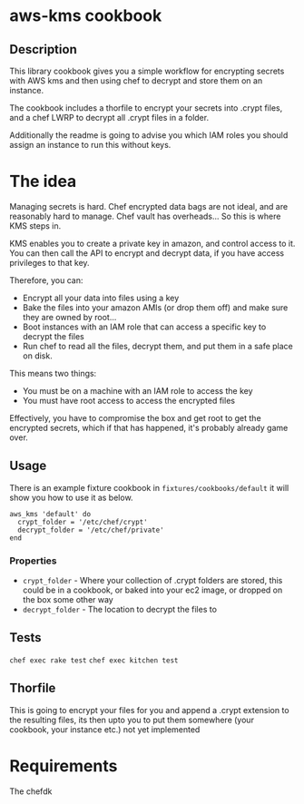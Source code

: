 # aws-kms cookbook

## Description

This library cookbook gives you a simple workflow for encrypting secrets with AWS kms and then using chef to decrypt and store them on an instance.

The cookbook includes a thorfile to encrypt your secrets into .crypt files, and a chef LWRP to decrypt all .crypt files in a folder.

Additionally the readme is going to advise you which IAM roles you should assign an instance to run this without keys.

# The idea

Managing secrets is hard. Chef encrypted data bags are not ideal, and are reasonably hard to manage. Chef vault has overheads... So this is where KMS steps in.

KMS enables you to create a private key in amazon, and control access to it. You can then call the API to encrypt and decrypt data, if you have access privileges to that key.

Therefore, you can:
  - Encrypt all your data into files using a key
  - Bake the files into your amazon AMIs (or drop them off) and make sure they are owned by root...
  - Boot instances with an IAM role that can access a specific key to decrypt the files
  - Run chef to read all the files, decrypt them, and put them in a safe place on disk.

This means two things:
  - You must be on a machine with an IAM role to access the key
  - You must have root access to access the encrypted files

Effectively, you have to compromise the box and get root to get the encrypted secrets, which if that has happened, it's probably already game over.

## Usage

There is an example fixture cookbook in `fixtures/cookbooks/default` it will show you how to use it as below.

```
aws_kms 'default' do
  crypt_folder = '/etc/chef/crypt'
  decrypt_folder = '/etc/chef/private'
end
```

### Properties

- `crypt_folder` - Where your collection of .crypt folders are stored, this could be in a cookbook, or baked into your ec2 image, or dropped on the box some other way
- `decrypt_folder` - The location to decrypt the files to 

## Tests

`chef exec rake test`
`chef exec kitchen test`

## Thorfile

This is going to encrypt your files for you and append a .crypt extension to the resulting files, its then upto you to put them somewhere (your cookbook, your instance etc.)
not yet implemented

# Requirements

The chefdk
